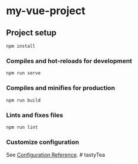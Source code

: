 # my-vue-project

## Project setup
```
npm install
```

### Compiles and hot-reloads for development
```
npm run serve
```

### Compiles and minifies for production
```
npm run build
```

### Lints and fixes files
```
npm run lint
```

### Customize configuration
See [Configuration Reference](https://cli.vuejs.org/config/).
#   t a s t y T e a 
 
 
<!--
It is my project TastyTea. 
I used here Vue.js, SCSS, JS, Pinia. Not all pages are filled, only main page, About, Contacts, Cart, Login, Sign Up.
Depending on the state, you can see one thing, if the basket is empty, there will be a message "No products in the cart", 
if items have been added, then when you hover over it you can see which items have been added, how many, you can edit them. Also, when the basket is empty, there will be "Cart: 0", if, for example, there are three items, there will be "Cart: 3"
if you click on "Login", you will go to the form "Sign In". You can also register, but this is only possible locally, if the server is running.
There is also a page that is only available to logged in users.
-->
